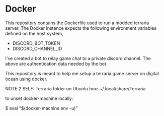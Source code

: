 


# Docker

This repository contains the Dockerfile used to run a modded terraria server. 
The Docker instance expects the following environment variables defined on the
host system,

* DISCORD_BOT_TOKEN
* DISCORD_CHANNEL_ID

I've created a bot to relay game chat to a private discord channel. The above
are authentication data needed by the bot. 




This repository is meant to help me setup a terraria game server on digital 
ocean using docker. 

NOTE 2 SELF: Terraria folder on Ubuntu box: ~/.local/share/Terraria

to unset docker-machine locally: 

$ eval "$(docker-machine env -u)"

